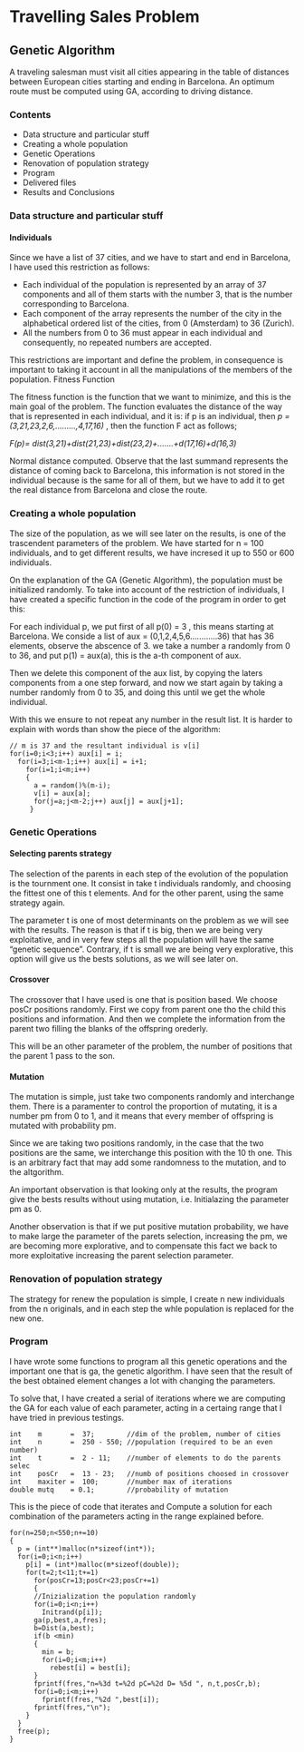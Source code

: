 # Travelling Sales Problem 

## Genetic Algorithm

A traveling salesman must visit all cities appearing in the table of distances between
European cities starting and ending in Barcelona. An optimum route must be computed
using GA, according to driving distance.

### Contents
* Data structure and particular stuff
* Creating a whole population
* Genetic Operations
* Renovation of population strategy
* Program
* Delivered files
* Results and Conclusions

### Data structure and particular stuff
#### Individuals
Since we have a list of 37 cities, and we have to start and end in Barcelona, I have used this restriction as
follows:
* Each individual of the population is represented by an array of 37 components and all of them starts with
the number 3, that is the number corresponding to Barcelona.
* Each component of the array represents the number of the city in the alphabetical ordered list of the cities,
from 0 (Amsterdam) to 36 (Zurich).
* All the numbers from 0 to 36 must appear in each individual and consequently, no repeated numbers are
accepted.

This restrictions are important and define the problem, in consequence is important to taking it account in all 
the manipulations of the members of the population. 
Fitness Function

The fitness function is the function that we want to minimize, and this is the main goal of the problem.
The function evaluates the distance of the way that is represented in each individual, and it is: if p is an 
individual, then *p = (3,21,23,2,6,.........,4,17,16)* , then the function F act as follows;

  *F(p)= dist(3,21)+dist(21,23)+dist(23,2)+.......+d(17,16)+d(16,3)*

Normal distance computed. Observe that the last summand represents the distance of coming back to 
Barcelona, this information is not stored in the individual because is the same for all of them, but we have to 
add it to get the real distance from Barcelona and close the route. 

### Creating a whole population

The size of the population, as we will see later on the results, is one of the trascendent parameters of the 
problem. We have started for n = 100 individuals, and to get different results, we have incresed it up to 550 
or 600 individuals.

On the explanation of the GA (Genetic Algorithm), the population must be initialized randomly. To take into 
account of the restriction of individuals, I have created a specific function in the code of the program in order 
to get this:

For each individual p, we put first of all p(0) = 3 , this means starting at Barcelona.
We conside a list of aux = (0,1,2,4,5,6............36) that has 36 elements, observe the abscence of 3.
we take a number a randomly from 0 to 36, and put p(1) = aux(a), this is the a-th component of aux.

Then we delete this component of the aux list, by copying the laters components from a one step 
forward, and now we start again by taking a number randomly from 0 to 35, and doing this until we 
get the whole individual. 

With this we ensure to not repeat any number in the result list. 
It is harder to explain with words than show the piece of the algorithm:

```
// m is 37 and the resultant individual is v[i]
for(i=0;i<3;i++) aux[i] = i; 
  for(i=3;i<m-1;i++) aux[i] = i+1; 
    for(i=1;i<m;i++) 
    { 
      a = random()%(m-i); 
      v[i] = aux[a]; 
      for(j=a;j<m-2;j++) aux[j] = aux[j+1]; 
     }
```

### Genetic Operations

#### Selecting parents strategy

The selection of the parents in each step of the evolution of the population is the tournment one. It consist in 
take t individuals randomly, and choosing the fittest one of this t elements. And for the other parent, using the
same strategy again.

The parameter t is one of most determinants on the problem as we will see with the results. The reason is 
that if t is big, then we are being very exploitative, and in very few steps all the population will have the same 
“genetic sequence”. Contrary, if t is small we are being very explorative, this option will give us the bests 
solutions, as we will see later on.

#### Crossover

The crossover that I have used is one that is position based. We choose posCr positions randomly. First we 
copy from parent one tho the child this positions and information. And then we complete the information from 
the parent two filling the blanks of the offspring orederly.

This will be an other parameter of the problem, the number of positions that the parent 1 pass to the son.

#### Mutation

The mutation is simple, just take two components randomly and interchange them.
There is a paramenter to control the proportion of mutating, it is a number pm from 0 to 1, and it means that 
every member of offspring is mutated with probability pm.

Since we are taking two positions randomly, in the case that the two positions are the same, we interchange 
this position with the 10 th one. This is an arbitrary fact that may add some randomness to the mutation, and 
to the altgorithm.

An important observation is that looking only at the results, the program give the bests results without using 
mutation, i.e. Initialazing the parameter pm as 0.

Another observation is that if we put positive mutation probability, we have to make large the parameter of 
the parets selection, increasing the pm, we are becoming more explorative, and to compensate this fact we 
back to more exploitative increasing the parent selection parameter. 

### Renovation of population strategy

The strategy for renew the population is simple, I create n new individuals from the n originals, and in each 
step the whle population is replaced for the new one.

### Program

I have wrote some functions to program all this genetic operations and the important one that is ga, the 
genetic algorithm. I have seen that the result of the best obtained element changes a lot with changing the 
parameters.

To solve that, I have created a serial of iterations where we are computing the GA for each value of each 
parameter, acting in a certaing range that I have tried in previous testings.

```
int    m       =  37;        //dim of the problem, number of cities
int    n       =  250 - 550; //population (required to be an even number) 
int    t       =  2 - 11;    //number of elements to do the parents selec 
int    posCr   =  13 - 23;   //numb of positions choosed in crossover 
int    maxiter =  100;       //number max of iterations
double mutq    = 0.1;        //probability of mutation
```

This is the piece of code that iterates and Compute a solution for each combination of the parameters acting 
in the range explained before.

```
for(n=250;n<550;n+=10) 
{
  p = (int**)malloc(n*sizeof(int*)); 
  for(i=0;i<n;i++) 
    p[i] = (int*)malloc(m*sizeof(double)); 
    for(t=2;t<11;t+=1) 
      for(posCr=13;posCr<23;posCr+=1) 
      { 
      //Inizialization the population randomly 
      for(i=0;i<n;i++) 
        Initrand(p[i]); 
      ga(p,best,a,fres); 
      b=Dist(a,best); 
      if(b <min) 
      { 
        min = b; 
        for(i=0;i<m;i++) 
          rebest[i] = best[i]; 
      } 
      fprintf(fres,"n=%3d t=%2d pC=%2d D= %5d ", n,t,posCr,b); 
      for(i=0;i<m;i++) 
        fprintf(fres,"%2d ",best[i]); 
      fprintf(fres,"\n"); 
    } 
  } 
  free(p); 
}
```
